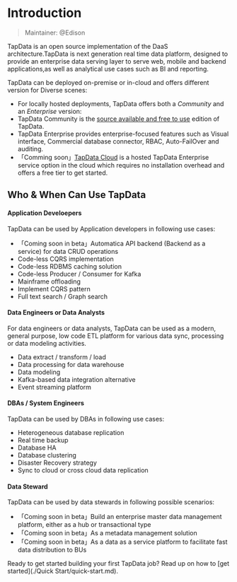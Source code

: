 # Introduction

> Maintainer: @Edison

TapData  is an open source implementation of the DaaS architecture.TapData is next generation real time data platform,  designed to provide an enterprise data serving layer to serve web, mobile and backend applications,as well as analytical use cases such as BI and reporting.  

TapData can be deployed on-premise or in-cloud and offers different version for Diverse scenes:

-  For locally hosted deployments, TapData offers both a *Community* and an *Enterprise* version:
  - TapData Community is the [source available and free to use](https://github.com/tapdata/tapdata) edition of TapData.
  - TapData Enterprise provides enterprise-focused features such as Visual interface, Commercial database connector, RBAC, Auto-FailOver and auditing.
- 「Comming soon」[TapData Cloud](https://tapdata.net/tapdata-cloud.html) is a hosted TapData Enterprise service option in the cloud which requires no installation overhead and offers a free tier to get started.

## Who & When Can Use TapData

#### Application Develoepers

TapData can be used by Application developers in following use cases:

- 「Coming soon in beta」Automatica API backend (Backend as a service) for data CRUD operations
- Code-less CQRS implementation
- Code-less RDBMS caching solution
- Code-less Producer / Consumer for Kafka 
- Mainframe offloading
- Implement CQRS pattern
- Full text search / Graph search 

#### Data Engineers or Data Analysts

For data engineers or data analysts,  TapData can be used as a modern, general purpose, low code ETL platform for various data sync, processing or data modeling activities.

- Data extract / transform / load
- Data processing for data warehouse
- Data modeling
- Kafka-based data integration alternative
- Event streaming platform

#### DBAs / System Engineers

TapData can be used by DBAs in following use cases:

- Heterogeneous database replication
- Real time backup
- Database HA
- Database clustering 
- Disaster Recovery strategy
- Sync to cloud or cross cloud data replication

#### Data Steward

TapData can be used by data stewards in following possible scenarios:

- 「Coming soon in beta」Build an enterprise master data management platform, either as a hub or transactional type
- 「Coming soon in beta」As a metadata management solution
- 「Coming soon in beta」As a data as a service platform to facilitate fast data distribution to BUs



Ready to get started building your first TapData job? Read up on how to [get started](./Quick Start/quick-start.md).

